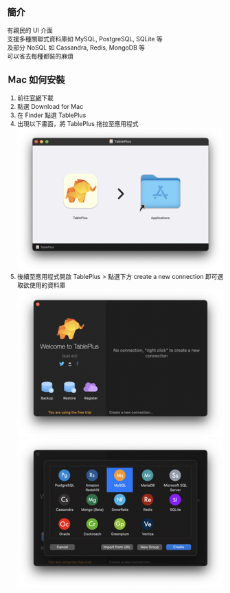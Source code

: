 ## 簡介
有親民的 UI 介面  
支援多種關聯式資料庫如 MySQL, PostgreSQL, SQLite 等   
及部分 NoSQL 如 Cassandra, Redis, MongoDB 等  
可以省去每種都裝的麻煩  

## Ｍac 如何安裝
1. 前往[官網](https://tableplus.com)下載
2. 點選 Download for Mac
3. 在 Finder 點選 TablePlus
4. 出現以下畫面，將 TablePlus 拖拉至應用程式
![](https://github.com/yuning-lin/EnvironmentSetup/blob/main/SetUpPic/tableplus_move_to_app.png)
5. 後續至應用程式開啟 TablePlus > 點選下方 create a new connection 即可選取欲使用的資料庫
![](https://github.com/yuning-lin/EnvironmentSetup/blob/main/SetUpPic/tableplus_create_new_connection.png)
![](https://github.com/yuning-lin/EnvironmentSetup/blob/main/SetUpPic/tableplus_choose_connection.png)
  
